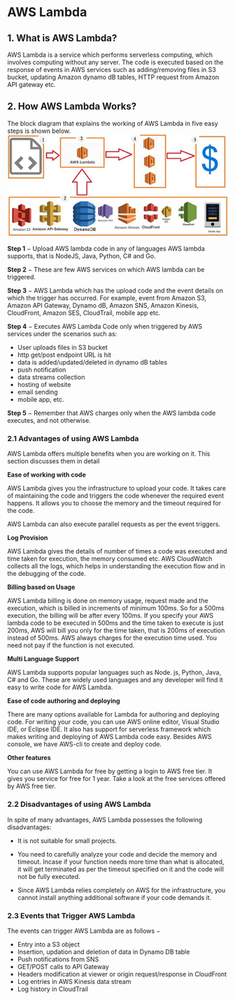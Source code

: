# AWS Lambda
##  1. What is AWS Lambda?
AWS Lambda is a service which performs serverless computing, which involves computing without any server. The code is executed based on the response of events in AWS services such as adding/removing files in S3 bucket, updating Amazon dynamo dB tables, HTTP request from Amazon API gateway etc.

## 2. How AWS Lambda Works?
The block diagram that explains the working of AWS Lambda in five easy steps is shown below.
![](./imgs/aws_lambda_block_diagram.jpg)

**Step 1** − Upload AWS lambda code in any of languages AWS lambda supports, that is NodeJS, Java, Python, C# and Go.

**Step 2** − These are few AWS services on which AWS lambda can be triggered.

**Step 3** − AWS Lambda which has the upload code and the event details on which the trigger has occurred. For example, event from Amazon S3, Amazon API Gateway, Dynamo dB, Amazon SNS, Amazon Kinesis, CloudFront, Amazon SES, CloudTrail, mobile app etc.

**Step 4** − Executes AWS Lambda Code only when triggered by AWS services under the scenarios such as:

- User uploads files in S3 bucket
- http get/post endpoint URL is hit
- data is added/updated/deleted in dynamo dB tables
- push notification
- data streams collection
- hosting of website
- email sending
- mobile app, etc.

**Step 5** − Remember that AWS charges only when the AWS lambda code executes, and not otherwise.

### 2.1 Advantages of using AWS Lambda
AWS Lambda offers multiple benefits when you are working on it. This section discusses them in detail

**Ease of working with code**

AWS Lambda gives you the infrastructure to upload your code. It takes care of maintaining the code and triggers the code whenever the required event happens. It allows you to choose the memory and the timeout required for the code.

AWS Lambda can also execute parallel requests as per the event triggers.

**Log Provision**

AWS Lambda gives the details of number of times a code was executed and time taken for execution, the memory consumed etc. AWS CloudWatch collects all the logs, which helps in understanding the execution flow and in the debugging of the code.

**Billing based on Usage**

AWS Lambda billing is done on memory usage, request made and the execution, which is billed in increments of minimum 100ms. So for a 500ms execution, the billing will be after every 100ms. If you specify your AWS lambda code to be executed in 500ms and the time taken to execute is just 200ms, AWS will bill you only for the time taken, that is 200ms of execution instead of 500ms. AWS always charges for the execution time used. You need not pay if the function is not executed.

**Multi Language Support**

AWS Lambda supports popular languages such as Node. js, Python, Java, C# and Go. These are widely used languages and any developer will find it easy to write code for AWS Lambda.

**Ease of code authoring and deploying**

There are many options available for Lambda for authoring and deploying code. For writing your code, you can use AWS online editor, Visual Studio IDE, or Eclipse IDE. It also has support for serverless framework which makes writing and deploying of AWS Lambda code easy. Besides AWS console, we have AWS-cli to create and deploy code.

**Other features**

You can use AWS Lambda for free by getting a login to AWS free tier. It gives you service for free for 1 year. Take a look at the free services offered by AWS free tier.

### 2.2 Disadvantages of using AWS Lambda
In spite of many advantages, AWS Lambda possesses the following disadvantages:

- It is not suitable for small projects.

- You need to carefully analyze your code and decide the memory and timeout. Incase if your function needs more time than what is allocated, it will get terminated as per the timeout specified on it and the code will not be fully executed.

- Since AWS Lambda relies completely on AWS for the infrastructure, you cannot install anything additional software if your code demands it.

### 2.3 Events that Trigger AWS Lambda
The events can trigger AWS Lambda are as follows −

- Entry into a S3 object
- Insertion, updation and deletion of data in Dynamo DB table
- Push notifications from SNS
- GET/POST calls to API Gateway
- Headers modification at viewer or origin request/response in CloudFront
- Log entries in AWS Kinesis data stream
- Log history in CloudTrail